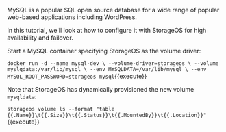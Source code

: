 MySQL is a popular SQL open source database for a wide range of popular web-based applications including WordPress.

In this tutorial, we'll look at how to configure it with StorageOS for high
availability and failover.

Start a MySQL container specifying StorageOS as the volume driver:

`docker run -d --name mysql-dev \
--volume-driver=storageos \
--volume myslqdata:/var/lib/mysql \
--env MYSQLDATA=/var/lib/mysql \
--env MYSQL_ROOT_PASSWORD=storageos mysql`{{execute}}

Note that StorageOS has dynamically provisioned the new volume `mysqldata`:

`storageos volume ls --format "table {{.Name}}\t{{.Size}}\t{{.Status}}\t{{.MountedBy}}\t{{.Location}}"`{{execute}}